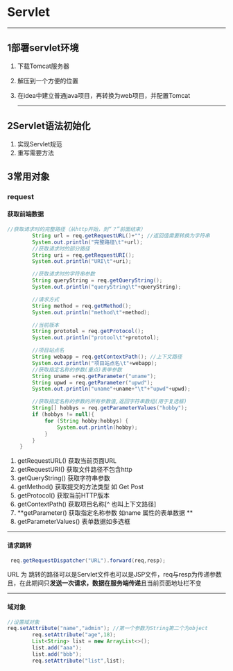 # Servlet

****



## 1部署servlet环境

1. 下载Tomcat服务器

2. 解压到一个方便的位置

3. 在idea中建立普通java项目，再转换为web项目，并配置Tomcat

   ****

## 2Servlet语法初始化

1. 实现Servlet规范
2. 重写需要方法

## 3常用对象

### request

#### 获取前端数据

~~~java
//获取请求时的完整路径（从http开始，到“？”前面结束）
        String url = req.getRequestURL()+""; //返回值需要转换为字符串
        System.out.println("完整路径\t"+url);
        //获取请求时的部分路径
        String uri = req.getRequestURI();
        System.out.println("URI\t"+uri);

        //获取请求时的字符串参数
        String queryString = req.getQueryString();
        System.out.println("queryString\t"+queryString);

        //请求方式
        String method = req.getMethod();
        System.out.println("method\t"+method);

        //当前版本
        String prototol = req.getProtocol();
        System.out.println("protool\t"+prototol);

        //项目站点名
        String webapp = req.getContextPath(); //上下文路径
        System.out.println("项目站点名\t"+webapp);
        //获取指定名称的参数(重点)表单参数
        String uname =req.getParameter("uname");
        String upwd = req.getParameter("upwd");
        System.out.println("uname"+uname+"\t"+"upwd"+upwd);

        //获取指定名称的参数的所有参数值,返回字符串数组(用于复选框)
        String[] hobbys = req.getParameterValues("hobby");
        if (hobbys != null){
            for (String hobby:hobbys) {
                System.out.println(hobby);
            }
        }
    }
~~~

1. getRequestURL()   获取当前页面URL 
2. getRequestURI()  获取文件路径不包含http
3. getQueryString()  获取字符串参数
4. getMethod()  获取提交的方法类型 如 Get Post
5. getProtocol()  获取当前HTTP版本
6. getContextPath() 获取项目名称[^ 也叫上下文路径]
7. **getParameter() 获取指定名称参数 如name 属性的表单数据 **
8. getParameterValues() 表单数据如多选框

****

#### 请求跳转

~~~java
 req.getRequestDispatcher("URL").forward(req,resp);
~~~

URL 为 跳转的路径可以是Servlet文件也可以是JSP文件，req与resp为传递参数且，在此期间只**发送一次请求，数据在服务端传递**且当前页面地址栏不变

****

#### 域对象

~~~java
//设置域对象
req.setAttribute("name","admin"); //第一个参数为String第二个为object
        req.setAttribute("age",18);
        List<String> list = new ArrayList<>();
        list.add("aaa");
        list.add("bbb");
        req.setAttribute("list",list);
~~~





